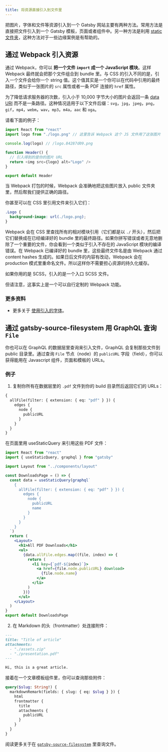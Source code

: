 ```yaml
---
title: 将资源直接引入到文件里
---
```


把图片，字体和文件等资源引入到一个 Gatsby 网站主要有两种方法。常用方法是直接把文件引入到一个 Gatsby 模板，页面或者组件中。另一种方法是利用 [static 文件夹](/docs/static-folder)，这种方法对于一些边缘案例是有帮助的。

## 通过 Webpack 引入资源

通过 Webpack，你可以 **把一个文件 `import` 成一个 JavaScript 模块**。这样 Webpack 最终就会把那个文件组合到 bundle 里。与 CSS 的引入不同的是，引入一个文件会给你一个 string 值。这个值其实是一个你可以在代码中引用的最终路径，类似于一张图片的 `src` 属性或者一条 PDF 连接的 `href` 属性。

为了降低请求服务器的次数，引入小于 10,000 字节大小的图片会返回一条
[data URI](https://developer.mozilla.org/en-US/docs/Web/HTTP/Basics_of_HTTP/Data_URIs) 而不是一条路径。这种情况适用于以下文件后缀：`svg`，`jpg`，`jpeg`，`png`，`gif`，`mp4`，`webm`，`wav`，`mp3`，`m4a`，`aac` 和 `oga`。

请看下面的例子：

```js
import React from "react"
import logo from "./logo.png" // 这里告诉 Webpack 这个 JS 文件用了这张图片

console.log(logo) // /logo.84287d09.png

function Header() {
  // 引入得到的是你的图片 URL
  return <img src={logo} alt="Logo" />
}

export default Header
```

当 Webpack 打包的时候，Webpack 会准确地把这些图片放入 public 文件夹里，然后帮我们提供正确的路径。

你甚至可以在 CSS 里引用文件来引入它们：

```css
.Logo {
  background-image: url(./logo.png);
}
```

Webpack 会在 CSS 里查找所有的相对模块引用（它们都是以 `./` 开头），然后把它们替换成在已经编译好的 bundle 里的最终路径。如果你拼写错误或者无意地删除了一个重要的文件，你会看到一个类似于引入不存在的 JavaScript 模块的编译错误。在 Webpack 已编译好的 bundle 里，这些最终文件名是由 Webpack 通过 content hashes 生成的。如果日后文件的内容有改动，Webpack 会在 production 模式里重命名文件。所以这样你不需要担心资源的持久化缓存。

如果你用的是 SCSS，引入的是一个入口 SCSS 文件。

但请注意，这事实上是一个可以自行定制的 Webpack 功能。

<EggheadEmbed
  lessonLink="https://egghead.io/lessons/gatsby-import-a-local-image-into-a-gatsby-component-with-webpack"
  lessonTitle="Import a Local Image into a Gatsby Component with webpack"
/>

### 更多资料

- 更多关于 [使用引入的字体](https://www.gatsbyjs.org/docs/recipes/#adding-a-local-font)。

## 通过 gatsby-source-filesystem 用 GraphQL 查询 `File`

你也可以在 GraphQL 的数据层里查询来引入文件，GraphQL 会复制那些文件到 public 目录里。通过查询 `File` 节点（node）的 `publicURL` 字段（field），你可以获得能用在 Javascript 组件，页面和模板的 URLs。

### 例子

1. 复制你所有在数据层里的 `.pdf` 文件到你的 build 目录然后返回它们的 URLs：

```graphql
{
  allFile(filter: { extension: { eq: "pdf" } }) {
    edges {
      node {
        publicURL
      }
    }
  }
}
```

在页面里用 useStaticQuery 来引用这些 PDF 文件：

```jsx
import React from "react"
import { useStaticQuery, graphql } from "gatsby"

import Layout from "../components/layout"

const DownloadsPage = () => {
  const data = useStaticQuery(graphql`
    {
      allFile(filter: { extension: { eq: "pdf" } }) {
        edges {
          node {
            publicURL
            name
          }
        }
      }
    }
  `)
  return (
    <Layout>
      <h1>All PDF Downloads</h1>
      <ul>
        {data.allFile.edges.map((file, index) => {
          return (
            <li key={`pdf-${index}`}>
              <a href={file.node.publicURL} download>
                {file.node.name}
              </a>
            </li>
          )
        })}
      </ul>
    </Layout>
  )
}
export default DownloadsPage
```

2. 在 Markdown 的头（frontmatter）处连接附件：

```markdown
---
title: "Title of article"
attachments:
  - "./assets.zip"
  - "./presentation.pdf"
---

Hi, this is a great article.
```

接着在一个文章模板组件里，你可以查询那些附件：

```graphql
query($slug: String!) {
  markdownRemark(fields: { slug: { eq: $slug } }) {
    html
    frontmatter {
      title
      attachments {
        publicURL
      }
    }
  }
}
```

阅读更多关于在 [`gatsby-source-filesystem`](/packages/gatsby-source-filesystem/) 里查询文件。
